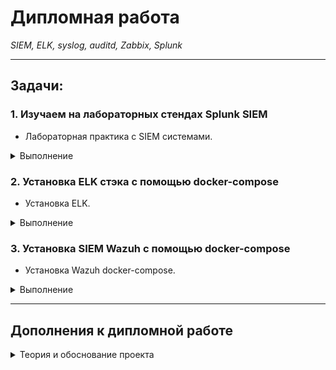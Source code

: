 # Дипломная работа
*SIEM, ELK, syslog, auditd, Zabbix, Splunk*  

---

## Задачи:

### 1. **Изучаем на лабораторных стендах Splunk SIEM**
   - Лабораторная практика с SIEM системами.  

<details>
  <summary> Выполнение </summary>
  
1. Сначала я установила Docker на свою Ubuntu для развёртывания Splunk.  
   - Обновила системные пакеты:  
     `sudo apt update`
   - Установила Docker:  
     `sudo apt install docker.io -y`  
   - Включила Docker и добавила свой пользовательский аккаунт в группу docker:  
     ```
     sudo systemctl enable --now docker  
     sudo usermod -aG docker $USER
     ```
   - Перезагрузила систему, чтобы изменения вступили в силу.  

2. Скачала официальный образ Splunk из Docker Hub:  
   `docker pull splunk/splunk:latest`

   ![](pics/L23_1_2.png)

3. Создала и запустила контейнер Splunk:  
   ```
   docker run -d --name splunk \
     -p 8000:8000 -p 8088:8088 -p 8089:8089 -p 9997:9997 \
     -e SPLUNK_START_ARGS="--accept-license" \
     -e SPLUNK_PASSWORD="StrongPassword123" \
     splunk/splunk:latest  
   ```
4. Проверила, что контейнер работает, с помощью команды:  
   `docker ps`

   ![](pics/L23_1_4.png)

5. Перешла в браузер и открыла Splunk:  
   - В адресной строке ввела http://tms.ubuntu:8000  
   - Вошла в систему, используя логин admin и пароль StrongPassword123.  

   ![](pics/L23_1_5.png)

6. Выполнила тестовый запрос в разделе Search & Reporting:  
   `index=_internal | stats count by sourcetype`
   - Изучила результаты поиска, в которых отобразилось количество событий по разным источникам.  

   ![](pics/L23_1_6.png)

   ![](pics/L23_1_6b.png)

   ![](pics/L23_1_6c.png)


Разбор информации, представленной на скриншоте.

На изображении представлен фрагмент лога, предположительно из Splunk. Рассмотрим его структуру и значения ключевых полей.

Поля и их значения:

- **Дата и время**
   ```
   12/15/24 10:30:48.872 AM
   ```
   - Это метка времени (timestamp), которая указывает, когда событие было зафиксировано.
   - Формат: `MM/DD/YY HH:MM:SS.ms`.
   - Значение: `15 декабря 2024 года, 10:30:48.872`.

- **Код HTTP-ответа**
   ```
   code: 200
   ```
   - Это HTTP-статус код.
   - Значение `200` указывает, что запрос был успешно выполнен.

- **Длительность обработки**
   ```
   durationMS: 7.437
   ```
   - Длительность обработки запроса, измеряемая в миллисекундах (ms).
   - Значение: запрос обработан за 7.437 мс.

- **Ожидаемый код**
   ```
   expectedCode: 200
   ```
   - Это код ответа, который ожидался от выполнения операции.
   - Значение: система ожидала `200`, и именно такой код был получен.

- **Имя хоста**
   ```
   hostname: 5825b0d8180e
   ```
   - Указывает имя хоста, на котором была зафиксирована операция.
   - В данном случае это, вероятно, ID контейнера или машины, на которой работает Splunk.

- **Уровень логирования**
   ```
   level: INFO
   ```
   - Уровень логирования, который указывает серьёзность сообщения.
   - INFO: информационное сообщение, которое не указывает на ошибки или проблемы.

- **Местоположение в коде**
   ```
   location: splunkmgmtclient/client.go:186
   ```
   - Указывает на файл и строку исходного кода, где был вызван соответствующий лог.
   - Значение: в файле `splunkmgmtclient/client.go` на строке `186`.

- **Сообщение**
   ```
   message: request to splunk server succeeded
   ```
   - Человеко-читаемое сообщение, описывающее событие.
   - Значение: "Запрос к серверу Splunk был выполнен успешно".

- **Операция**
   ```
   operation: GetConfStanza
   ```
   - Указывает на конкретную операцию или вызов, связанный с событием.
   - Значение: `GetConfStanza` — вероятно, запрос на получение конфигурационного блока.

- **URL запроса**
    ```
    requestURL: https://127.0.0.1:8089/services/configs/conf-server/teleport_supervisor?output_mode=json
    ```
    - Указывает URL, который был запрошен.
    - Значение: запрос был выполнен к локальному серверу (127.0.0.1) на порту `8089`.
    - Путь `services/configs/conf-server/teleport_supervisor` предполагает, что система запрашивает конфигурацию сервера `teleport_supervisor` в формате JSON.

- **Сервис**
    ```
    service: identity
    ```
    - Указывает на имя сервиса, связанного с данным запросом.
    - Значение: `identity` — возможно, компонент системы управления идентификацией.

- **Полная временная метка**
    ```
    time: 2024-12-15T10:30:48.872Z
    ```
    - Полная временная метка в формате ISO 8601 (UTC).
    - Указывает точное время события.

- **Дополнительные данные**
    ```
    host: 5825b0d8180e
    source: /opt/splunk/var/log/splunk/sup-pkg-identity-stdout.log
    sourcetype: sup-pkg-identity-stdout-too_small
    ```
    - **host**: Имя или идентификатор хоста, который сгенерировал лог.
    - **source**: Путь к лог-файлу, в котором зафиксировано событие (`/opt/splunk/var/log/splunk/sup-pkg-identity-stdout.log`).
    - **sourcetype**: Тип источника, определяющий структуру данных (`sup-pkg-identity-stdout-too_small`).

Интерпретация:

- Лог описывает успешный HTTP-запрос к локальному серверу Splunk (127.0.0.1), который запрашивает конфигурацию сервиса `teleport_supervisor`.
- Запрос завершился успешно с HTTP-ответом `200` за 7.437 мс.
- Лог создан на сервере с именем (или ID) `5825b0d8180e`, а данные зафиксированы в лог-файле `/opt/splunk/var/log/splunk/sup-pkg-identity-stdout.log`.
- Уровень логирования `INFO` означает, что событие носит чисто информационный характер и не является ошибкой.


7. Создала дашборд для визуализации данных:  
   - Составила запрос:  
     `index=_internal | stats count by sourcetype`
   - Настроила графики и сохранила дашборд.  

   ![](pics/L23_1_7a.png)


---

</details>

### 2. **Установка ELK стэка с помощью docker-compose**
   - Установка ELK.  

<details>
  <summary> Выполнение </summary>
  
1. Установила docker-compose на свою Ubuntu:  
   `sudo apt install docker-compose -y`  

2. Создала файл docker-compose.yml для установки ELK:  
```
version: '3.7'
services:
  elasticsearch:
    image: docker.elastic.co/elasticsearch/elasticsearch:7.17.4
    container_name: elasticsearch
    environment:
      - discovery.type=single-node
    ports:
      - "9200:9200"
      - "9300:9300"
    volumes:
      - esdata:/usr/share/elasticsearch/data

  kibana:
    image: docker.elastic.co/kibana/kibana:7.17.4
    container_name: kibana
    environment:
      ELASTICSEARCH_HOSTS: http://elasticsearch:9200
    ports:
      - "5601:5601"

  fluentd:
    build:
      context: .
      dockerfile: Dockerfile
    container_name: fluentd
    ports:
      - "9880:9880" # HTTP порт для входящих данных
      - "9880:9880/udp"
    volumes:
      - ./fluentd.conf:/fluentd/etc/fluent.conf
      - fluentd-storage:/fluentd/log
    environment:
      FLUENT_ELASTICSEARCH_HOST: elasticsearch
      FLUENTD_LOG_LEVEL: debug

volumes:
  esdata:
  fluentd-storage:


```

и `Dockerfile` там же, где docker-compose.yml

```
FROM fluent/fluentd:v1.15-1
USER root

# Устанавливаем curl
RUN apk add --no-cache curl

# Устанавливаем плагин для работы с Elasticsearch
RUN gem install fluent-plugin-elasticsearch --no-document

USER fluent

```

3. Настроила Fluentd с помощью файла fluentd.conf:  
```
<source>
  @type http
  port 9880
  bind 0.0.0.0
</source>

<match **>
  @type elasticsearch
  host elasticsearch
  port 9200
  logstash_format true
</match>

```

4. Запустила EFK-стэк:  
```
   docker-compose build
   docker-compose up -d
```

   ![](pics/L23_2_4.png)


5. Проверила доступность Kibana, перейдя по адресу http://tms.ubuntu:5601  
   - Убедилась, что Kibana подключена к Elasticsearch и отображает данные.

   ![](pics/L23_2_5.png)

6. Отправила тестовые логи через Fluentd и убедилась, что они отображаются в Kibana.
   `curl -X POST -H "Content-Type: application/json" -d '{"message": "Hello via HTTP"}' http://localhost:9880/my_tag?json`

   ![](pics/L23_2_6.png)


Если что-то шло не так, и нужно полностью всё пересобрать с другой конфигурацией, то делала вот так:

```
   docker-compose down --volumes --rmi all
   docker-compose build
   docker-compose up -d
```

---

</details>

### 3. **Установка SIEM Wazuh с помощью docker-compose**
   - Установка Wazuh docker-compose.  

<details>
  <summary> Выполнение </summary>
  
1. Клонировала репозиторий Wazuh, выбрала стабильную версию и сгенерировала сертификаты:  
```
   sudo apt update && sudo apt upgrade -y
   sudo apt install -y apt-transport-https ca-certificates curl software-properties-common
   curl -fsSL https://download.docker.com/linux/ubuntu/gpg | sudo gpg --dearmor -o /usr/share/keyrings/docker-archive-keyring.gpg
   echo "deb [arch=amd64 signed-by=/usr/share/keyrings/docker-archive-keyring.gpg] https://download.docker.com/linux/ubuntu $(lsb_release -cs) stable" | sudo tee /etc/apt/sources.list.d/docker.list > /dev/null
   sudo apt install -y docker-ce docker-compose-plugin -y
   git clone https://github.com/wazuh/wazuh-docker.git  
   cd wazuh-docker
   git checkout v4.9.2
   cd single-node
   docker compose -f generate-indexer-certs.yml run --rm generator
```

2. Запустила Wazuh:  
   `docker compose up -d`

   ![](pics/L23_3_2a.png)

   ![](pics/L23_3_2b.png)



3. Перешла в интерфейс Wazuh через браузер, используя https://tms.ubuntu
   - Авторизовалась с логином kibanaserver и паролем kibanaserver (в docker-compose.yml указаны).

   ![](pics/L23_3_3a.png)

   ![](pics/L23_3_3b.png)


4. Установила агент Wazuh на тестовую систему, чтобы собирать логи:  
```
   curl -O https://packages.wazuh.com/4.x/apt/pool/main/w/wazuh-agent/wazuh-agent_4.9.2-1_amd64.deb
   sudo dpkg -i wazuh-agent_4.9.2-1_amd64.deb
```

   - В `/var/ossec/etc/ossec.conf` прописала IP-адрес сервера Wazuh (в данном случае 127.0.0.1, т.к. агента ставила на тот же сервер)
   - Зарегистрировала агента и проверила
```
   sudo /var/ossec/bin/agent-auth -m 127.0.0.1
```

   ![](pics/L23_3_4.png)

   ![](pics/L23_3_4b.png)

   ![](pics/L23_3_4c.png)

5. Установила агент на Windows

Взяла инструкцию по установке [отсюда](https://documentation.wazuh.com/current/installation-guide/wazuh-agent/wazuh-agent-package-windows.html)

Выбрала путь GUI для установки агента на Windows:

   ![](pics/wazuhinstallwinda1.jpg)


Далее на Ubuntu зарегистрировала агента и получила ключ для него:

   ![](pics/winwazuhagent0.png)

   ![](pics/winwazuhagent00.png)

   ![](pics/winwazuhagent1.png)

   ![](pics/winwazuhagent2.png)

Активировала агента на Win-хосте:

   ![](pics/winwazuhagent4.png)

И зарегистрировала в wazuh:

   ![](pics/winwazuhagent5.png)

Проверяем, что агент виден и всё читается:

   ![](pics/winwazuhagent3.png)

   ![](pics/winwazuhagent6.png)

   ![](pics/winwazuhagent7.png)


</details>

---

## Дополнения к дипломной работе

<details>
  <summary> Теория и обоснование проекта </summary>

## Определения и обоснование проекта

### Информационная безопасность (IB)
Информационная безопасность — это состояние защищенности информации, обеспечивающее ее конфиденциальность, целостность и доступность. Эти аспекты часто называют "CIA-триадой" (от англ. Confidentiality, Integrity, Availability).

### Зачем нужно обеспечивать IB
1. **Защита данных:** Любая утечка данных (коммерческих, личных или секретных) может привести к финансовым и репутационным потерям.  
2. **Защита оборудования и сетей:** Кибератаки могут повредить сетевое оборудование, повышая риск простоя.  
3. **Соблюдение законодательства:** Для многих организаций есть законодательные обязательства по защите данных (например, GDPR, HIPAA).

### Ключевые элементы системы защиты информации
1. **SIEM (Системы управления событиями информационной безопасности):**  
   Платформа, которая собирает и анализирует логи из различных систем и оборудования, обнаруживая возможные угрозы или аномалии.  
2. **Мониторинг логов (аудит):**  
   Это обеспечивает прозрачность работы сети и принятие оперативных решений в случае инцидентов.  

---

## Продукты, настраиваемые в проекте

### 1. Wazuh (как SIEM)
- **Зачем нужен:** Wazuh предоставляет функционал для мониторинга и анализа логов всех устройств в сети. Это помогает вовремя выявлять угрозы, обеспечивать соблюдение комплайнса и минимизировать риски.  

### 2. Агент Wazuh для Windows и Linux
- **Зачем нужен:** Агенты собирают логи с устройств и отправляют их в сервер Wazuh, где происходит их обработка и анализ.  

### 3. Auditd для Linux
- **Зачем нужен:** Auditd создает подробные логи о действиях в системе Linux, которые помогают идентифицировать несанкционированные изменения или подозрительные активности. Это повышает уровень детализации и прозрачности в мониторинге.  

### 4. Elastic Stack (ELK)
- **Зачем нужен:** Включает Elasticsearch, Logstash и Kibana. Эти компоненты работают вместе с Wazuh, предоставляя мощные инструменты для визуализации данных и углубленного анализа логов.  

---

## Как это все работает вместе
1. Агенты (Wazuh и Auditd) собирают логи и передают их на сервер Wazuh.  
2. Wazuh анализирует данные, выявляет угрозы и передает результаты в Elastic Stack для визуализации.  
3. SIEM-система (Wazuh) предоставляет уведомления и отчеты о событиях, помогая оперативно реагировать на инциденты.  

Эта интеграция позволяет в реальном времени следить за безопасностью корпоративной сети, выявлять уязвимости и быстро реагировать на возникающие угрозы.
</details>
